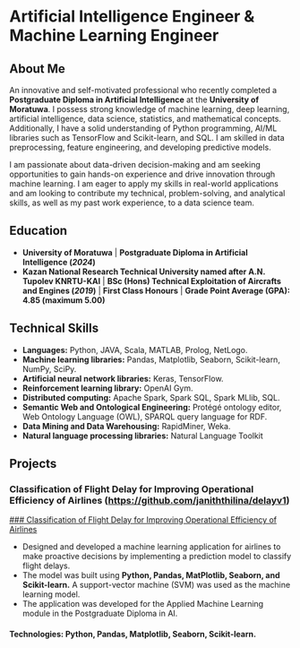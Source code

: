 # Artificial Intelligence Engineer & Machine Learning Engineer

## About Me
An innovative and self-motivated professional who recently completed a **Postgraduate Diploma in Artificial Intelligence** at the **University of Moratuwa**. I possess strong knowledge of machine learning, deep learning, artificial intelligence, data science, statistics, and mathematical concepts. Additionally, I have a solid understanding of Python programming, AI/ML libraries such as TensorFlow and Scikit-learn, and SQL. I am skilled in data preprocessing, feature engineering, and developing predictive models.

I am passionate about data-driven decision-making and am seeking opportunities to gain hands-on experience and drive innovation through machine learning. I am eager to apply my skills in real-world applications and am looking to contribute my technical, problem-solving, and analytical skills, as well as my past work experience, to a data science team.

## Education
- **University of Moratuwa** | **Postgraduate Diploma in Artificial Intelligence (_2024_)**	 		
- **Kazan National Research Technical University named after A.N. Tupolev KNRTU-KAI**	| **BSc (Hons) Technical Exploitation of Aircrafts and Engines (_2019_)** | **First Class Honours** | **Grade Point Average (GPA): 4.85 (maximum 5.00)**

## Technical Skills
-  **Languages:** Python, JAVA, Scala, MATLAB, Prolog, NetLogo.
-  **Machine learning libraries:** Pandas, Matplotlib, Seaborn, Scikit-learn, NumPy, SciPy.
-  **Artificial neural network libraries:** Keras, TensorFlow.
-  **Reinforcement learning library:** OpenAI Gym.
-  **Distributed computing:** Apache Spark, Spark SQL, Spark MLlib, SQL.
-  **Semantic Web and Ontological Engineering:** Protégé ontology editor, Web Ontology Language (OWL), SPARQL query language for RDF.
-  **Data Mining and Data Warehousing:** RapidMiner, Weka.
-  **Natural language processing libraries:** Natural Language Toolkit

## Projects
### Classification of Flight Delay for Improving Operational Efficiency of Airlines (https://github.com/janiththilina/delayv1)

[### Classification of Flight Delay for Improving Operational Efficiency of Airlines](https://www.mdpi.com/1424-8220/22/8/3048)

-  Designed and developed a machine learning application for airlines to make proactive decisions by implementing 
a prediction model to classify flight delays.
-  The model was built using **Python, Pandas, MatPlotlib, Seaborn, and Scikit-learn.** A support-vector machine 
(SVM) was used as the machine learning model.
-  The application was developed for the Applied Machine Learning module in the Postgraduate Diploma in AI.

#### Technologies: Python, Pandas, Matplotlib, Seaborn, Scikit-learn.
